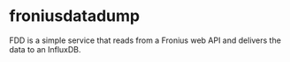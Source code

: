 # froniusdatadump
FDD is a simple service that reads from a Fronius web API and delivers the data to an InfluxDB.
